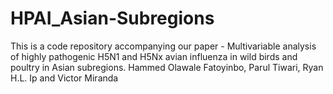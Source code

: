 # HPAI_Asian-Subregions
This is a code repository accompanying our paper - Multivariable analysis of highly pathogenic H5N1 and H5Nx avian influenza in wild birds and poultry in Asian subregions.
Hammed Olawale Fatoyinbo, Parul Tiwari, Ryan H.L. Ip and Victor Miranda
